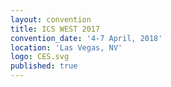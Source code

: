 ```yaml
---
layout: convention
title: ICS WEST 2017
convention_date: '4-7 April, 2018'
location: 'Las Vegas, NV'
logo: CES.svg
published: true
---
```

 